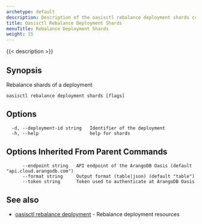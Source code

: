 ```yaml
---
archetype: default
description: Description of the oasisctl rebalance deployment shards command
title: Oasisctl Rebalance Deployment Shards
menuTitle: Rebalance Deployment Shards
weight: 15
---
```

{{< description >}}
## Synopsis
Rebalance shards of a deployment

```
oasisctl rebalance deployment shards [flags]
```

## Options
```
  -d, --deployment-id string   Identifier of the deployment
  -h, --help                   help for shards
```

## Options Inherited From Parent Commands
```
      --endpoint string   API endpoint of the ArangoDB Oasis (default "api.cloud.arangodb.com")
      --format string     Output format (table|json) (default "table")
      --token string      Token used to authenticate at ArangoDB Oasis
```

## See also
* [oasisctl rebalance deployment](rebalance-deployment.md)	 - Rebalance deployment resources

